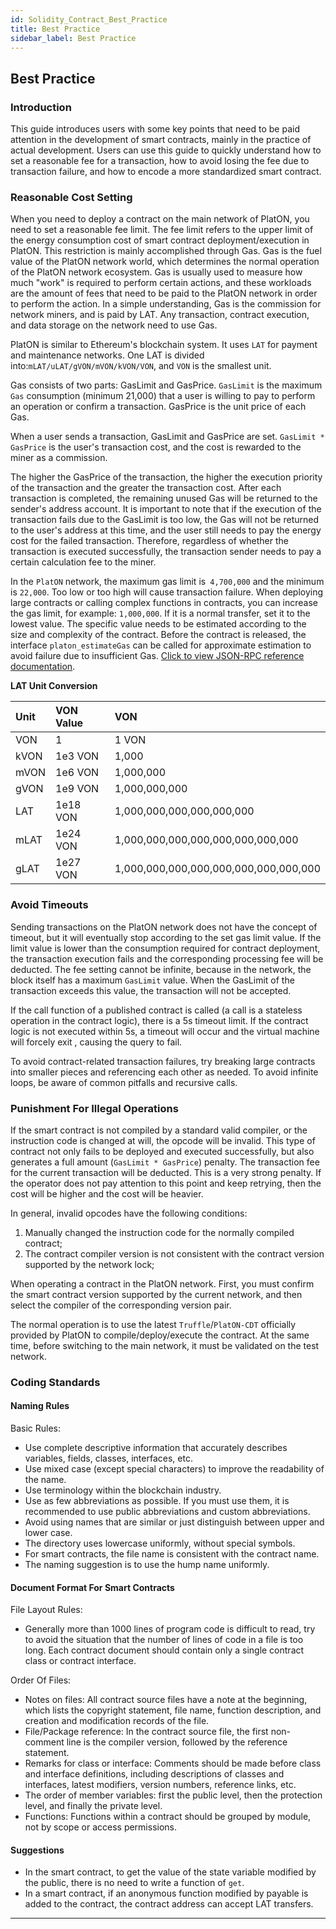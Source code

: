 ```yaml
---
id: Solidity_Contract_Best_Practice
title: Best Practice
sidebar_label: Best Practice
---
```



## Best Practice

### Introduction

This guide introduces users with some key points that need to be paid attention in the development of smart contracts, mainly in the practice of actual development. Users can use this guide to quickly understand how to set a reasonable fee for a transaction, how to avoid losing the fee due to transaction failure, and how to encode a more standardized smart contract.


### Reasonable Cost Setting

When you need to deploy a contract on the main network of PlatON, you need to set a reasonable fee limit. The fee limit refers to the upper limit of the energy consumption cost of smart contract deployment/execution in PlatON. This restriction is mainly accomplished through Gas. Gas is the fuel value of the PlatON network world, which determines the normal operation of the PlatON network ecosystem. Gas is usually used to measure how much "work" is required to perform certain actions, and these workloads are the amount of fees that need to be paid to the PlatON network in order to perform the action. In a simple understanding, Gas is the commission for network miners, and is paid by LAT. Any transaction, contract execution, and data storage on the network need to use Gas.

PlatON is similar to Ethereum's blockchain system. It uses `LAT` for payment and maintenance networks. One LAT is divided into:`mLAT/uLAT/gVON/mVON/kVON/VON`, and `VON` is the smallest unit.

Gas consists of two parts: GasLimit and GasPrice. `GasLimit` is the maximum` Gas` consumption (minimum 21,000) that a user is willing to pay to perform an operation or confirm a transaction. GasPrice is the unit price of each Gas.

When a user sends a transaction, GasLimit and GasPrice are set. `GasLimit * GasPrice` is the user's transaction cost, and the cost is rewarded to the miner as a commission.

The higher the GasPrice of the transaction, the higher the execution priority of the transaction and the greater the transaction cost. After each transaction is completed, the remaining unused Gas will be returned to the sender's address account. It is important to note that if the execution of the transaction fails due to the GasLimit is too low, the Gas will not be returned to the user's address at this time, and the user still needs to pay the energy cost for the failed transaction. Therefore, regardless of whether the transaction is executed successfully, the transaction sender needs to pay a certain calculation fee to the miner.

In the `PlatON` network, the maximum gas limit is` 4,700,000` and the minimum is `22,000`. Too low or too high will cause transaction failure. When deploying large contracts or calling complex functions in contracts, you can increase the gas limit, for example: `1,000,000`. If it is a normal transfer, set it to the lowest value. The specific value needs to be estimated according to the size and complexity of the contract. Before the contract is released, the interface `platon_estimateGas` can be called for approximate estimation to avoid failure due to insufficient Gas. [Click to view JSON-RPC reference documentation](/docs/en/Json_Rpc).

**LAT Unit Conversion**

| Unit | VON Value | VON                                   |
| :--- | :-------- | :------------------------------------ |
| VON  | 1         | 1 VON                                 |
| kVON | 1e3 VON   | 1,000                                 |
| mVON | 1e6 VON   | 1,000,000                             |
| gVON | 1e9 VON   | 1,000,000,000                         |
| LAT  | 1e18 VON  | 1,000,000,000,000,000,000             |
| mLAT | 1e24 VON  | 1,000,000,000,000,000,000,000,000     |
| gLAT | 1e27 VON  | 1,000,000,000,000,000,000,000,000,000 |

### Avoid Timeouts

Sending transactions on the PlatON network does not have the concept of timeout, but it will eventually stop according to the set gas limit value. If the limit value is lower than the consumption required for contract deployment, the transaction execution fails and the corresponding processing fee will be deducted. The fee setting cannot be infinite, because in the network, the block itself has a maximum `GasLimit` value. When the GasLimit of the transaction exceeds this value, the transaction will not be accepted.

If the call function of a published contract is called (a call is a stateless operation in the contract logic), there is a 5s timeout limit. If the contract logic is not executed within 5s, a timeout will occur and the virtual machine will forcely exit , causing the query to fail.

To avoid contract-related transaction failures, try breaking large contracts into smaller pieces and referencing each other as needed. To avoid infinite loops, be aware of common pitfalls and recursive calls.

### Punishment For Illegal Operations

If the smart contract is not compiled by a standard valid compiler, or the instruction code is changed at will, the opcode will be invalid. This type of contract not only fails to be deployed and executed successfully, but also generates a full amount (`GasLimit * GasPrice`) penalty. The transaction fee for the current transaction will be deducted. This is a very strong penalty. If the operator does not pay attention to this point and keep retrying, then the cost will be higher and the cost will be heavier.

In general, invalid opcodes have the following conditions:

1. Manually changed the instruction code for the normally compiled contract;
2. The contract compiler version is not consistent with the contract version supported by the network lock;

When operating a contract in the PlatON network. First, you must confirm the smart contract version supported by the current network, and then select the compiler of the corresponding version pair.

The normal operation is to use the latest `Truffle`/`PlatON-CDT` officially provided by PlatON to compile/deploy/execute the contract. At the same time, before switching to the main network, it must be validated on the test network.


### Coding Standards

#### Naming Rules

Basic Rules:

* Use complete descriptive information that accurately describes variables, fields, classes, interfaces, etc.
* Use mixed case (except special characters) to improve the readability of the name.
* Use terminology within the blockchain industry.
* Use as few abbreviations as possible. If you must use them, it is recommended to use public abbreviations and custom abbreviations.
* Avoid using names that are similar or just distinguish between upper and lower case.
* The directory uses lowercase uniformly, without special symbols.
* For smart contracts, the file name is consistent with the contract name.
* The naming suggestion is to use the hump name uniformly.


#### Document Format For Smart Contracts

File Layout Rules:

* Generally more than 1000 lines of program code is difficult to read, try to avoid the situation that the number of lines of code in a file is too long. Each contract document should contain only a single contract class or contract interface.

Order Of Files:

* Notes on files: All contract source files have a note at the beginning, which lists the copyright statement, file name, function description, and creation and modification records of the file.
* File/Package reference: In the contract source file, the first non-comment line is the compiler version, followed by the reference statement.
* Remarks for class or interface: Comments should be made before class and interface definitions, including descriptions of classes and interfaces, latest modifiers, version numbers, reference links, etc.
* The order of member variables: first the public level, then the protection level, and finally the private level.
* Functions: Functions within a contract should be grouped by module, not by scope or access permissions.


#### Suggestions

* In the smart contract, to get the value of the state variable modified by the public, there is no need to write a function of `get`.
* In a smart contract, if an anonymous function modified by payable is added to the contract, the contract address can accept LAT transfers.

-----------------